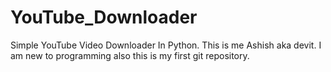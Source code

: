 # YouTube_Downloader
Simple YouTube Video Downloader In Python.
This is me Ashish aka devit.
I am new to programming also this is my first git repository.
